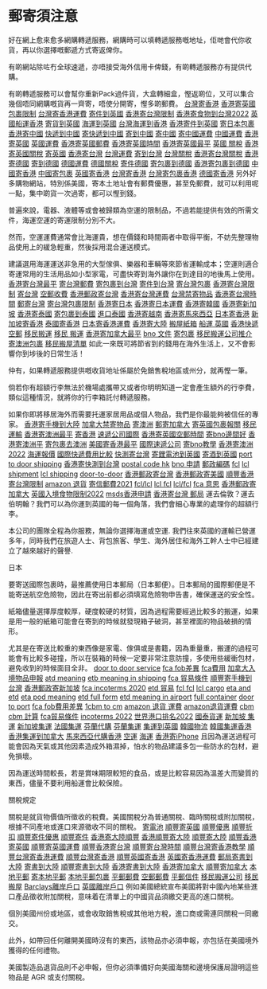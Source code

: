 # 郵寄須注意

好在網上愈來愈多網購轉遞服務，網購時可以填轉遞服務嘅地址，佢哋會代你收貨，再以你選擇嘅郵遞方式寄返俾你。

有啲網站除咗冇全球速遞，亦唔接受海外信用卡俾錢，有啲轉遞服務亦有提供代購。

有啲轉遞服務可以會幫你重新Pack過件貨，大盒轉細盒，慳返啲位，又可以集合幾個唔同網購嘅貨再一齊寄，唔使分開寄，慳多啲郵費。
<a href="https://www.freightamigo.com/zh-hant/%E5%AF%84%E5%BF%AB%E9%81%9E-%E5%AF%84%E5%8C%85%E8%A3%B9-%E5%8F%B0%E7%81%A3%E5%AF%84%E9%A6%99%E6%B8%AF/">台灣寄香港</a>
<a href="https://www.freightamigo.com/zh-hant/%E5%AF%84%E5%BF%AB%E9%81%9E-%E5%AF%84%E5%8C%85%E8%A3%B9-%E9%A6%99%E6%B8%AF%E5%AF%84%E8%8B%B1%E5%9C%8B/">香港寄英國包裹限制</a>
<a href="https://www.freightamigo.com/zh-hant/%E5%AF%84%E5%BF%AB%E9%81%9E-%E5%AF%84%E5%8C%85%E8%A3%B9-%E5%8F%B0%E7%81%A3%E5%AF%84%E9%A6%99%E6%B8%AF/">台灣寄香港運費</a>
<a href="https://www.freightamigo.com/zh-hant/%E5%AF%84%E5%BF%AB%E9%81%9E-%E5%AF%84%E5%8C%85%E8%A3%B9-%E9%A6%99%E6%B8%AF%E5%AF%84%E8%8B%B1%E5%9C%8B/">寄件到英國</a>
<a href="https://www.freightamigo.com/zh-hant/%e5%af%84%e5%bf%ab%e9%81%9e-%e5%af%84%e5%8c%85%e8%a3%b9-%e9%a6%99%e6%b8%af%e5%af%84%e5%8f%b0%e7%81%a3/">香港寄台灣限制</a>
<a href="https://www.freightamigo.com/zh-hant/%e5%af%84%e5%bf%ab%e9%81%9e-%e5%af%84%e5%8c%85%e8%a3%b9-%e9%a6%99%e6%b8%af%e5%af%84%e5%8f%b0%e7%81%a3/">香港寄食物到台灣2022</a>
<a href="https://www.freightamigo.com/zh-hant/%e8%8b%b1%e5%9c%8b%e5%af%84%e5%bf%ab%e9%81%9e-%e5%af%84%e5%8c%85%e8%a3%b9-%e8%8b%b1%e5%9c%8b%e5%af%84%e9%a6%99%e6%b8%af/">英國船運香港</a>
<a href="https://www.freightamigo.com/zh-hant/%E5%AF%84%E5%BF%AB%E9%81%9E-%E5%AF%84%E5%8C%85%E8%A3%B9-%E9%A6%99%E6%B8%AF%E5%AF%84%E8%8B%B1%E5%9C%8B/">寄貨到英國</a>
<a href="https://www.freightamigo.com/zh-hant/%E5%AF%84%E5%BF%AB%E9%81%9E-%E5%AF%84%E5%8C%85%E8%A3%B9-%E9%A6%99%E6%B8%AF%E5%AF%84%E8%8B%B1%E5%9C%8B/">海運到英國</a>
<a href="https://www.freightamigo.com/zh-hant/%E5%AF%84%E5%BF%AB%E9%81%9E-%E5%AF%84%E5%8C%85%E8%A3%B9-%E5%8F%B0%E7%81%A3%E5%AF%84%E9%A6%99%E6%B8%AF/">台灣海運到香港</a>
<a href="https://www.freightamigo.com/zh-hant/%E5%AF%84%E5%BF%AB%E9%81%9E-%E5%AF%84%E5%8C%85%E8%A3%B9-%E9%A6%99%E6%B8%AF%E5%AF%84%E8%8B%B1%E5%9C%8B/">香港寄件到英國</a>
<a href="https://www.freightamigo.com/zh-hant/%E5%AF%84%E5%BF%AB%E9%81%9E-%E5%AF%84%E5%8C%85%E8%A3%B9-%E9%A6%99%E6%B8%AF%E5%AF%84%E6%97%A5%E6%9C%AC/">寄日本包裹</a>
<a href="https://www.freightamigo.com/zh-hant/%e5%af%84%e5%bf%ab%e9%81%9e-%e5%af%84%e5%8c%85%e8%a3%b9-%e5%af%84%e6%96%87%e4%bb%b6-%e9%a6%99%e6%b8%af%e5%af%84%e4%b8%ad%e5%9c%8b/">香港寄中國</a>
<a href="https://www.freightamigo.com/zh-hant/%e5%af%84%e5%bf%ab%e9%81%9e-%e5%af%84%e5%8c%85%e8%a3%b9-%e5%af%84%e6%96%87%e4%bb%b6-%e9%a6%99%e6%b8%af%e5%af%84%e4%b8%ad%e5%9c%8b/">快遞到中國</a>
<a href="https://www.freightamigo.com/zh-hant/%e5%af%84%e5%bf%ab%e9%81%9e-%e5%af%84%e5%8c%85%e8%a3%b9-%e5%af%84%e6%96%87%e4%bb%b6-%e9%a6%99%e6%b8%af%e5%af%84%e4%b8%ad%e5%9c%8b/">寄快遞到中國</a>
<a href="https://www.freightamigo.com/zh-hant/%e5%af%84%e5%bf%ab%e9%81%9e-%e5%af%84%e5%8c%85%e8%a3%b9-%e5%af%84%e6%96%87%e4%bb%b6-%e9%a6%99%e6%b8%af%e5%af%84%e4%b8%ad%e5%9c%8b/">寄到中國</a>
<a href="https://www.freightamigo.com/zh-hant/%e5%af%84%e5%bf%ab%e9%81%9e-%e5%af%84%e5%8c%85%e8%a3%b9-%e5%af%84%e6%96%87%e4%bb%b6-%e9%a6%99%e6%b8%af%e5%af%84%e4%b8%ad%e5%9c%8b/">寄中國</a>
<a href="https://www.freightamigo.com/zh-hant/%e5%af%84%e5%bf%ab%e9%81%9e-%e5%af%84%e5%8c%85%e8%a3%b9-%e5%af%84%e6%96%87%e4%bb%b6-%e9%a6%99%e6%b8%af%e5%af%84%e4%b8%ad%e5%9c%8b/">寄中國運費</a>
<a href="https://www.freightamigo.com/zh-hant/%e5%af%84%e5%bf%ab%e9%81%9e-%e5%af%84%e5%8c%85%e8%a3%b9-%e5%af%84%e6%96%87%e4%bb%b6-%e9%a6%99%e6%b8%af%e5%af%84%e4%b8%ad%e5%9c%8b/">中國運費</a>
<a href="https://www.freightamigo.com/zh-hant/%E5%AF%84%E5%BF%AB%E9%81%9E-%E5%AF%84%E5%8C%85%E8%A3%B9-%E9%A6%99%E6%B8%AF%E5%AF%84%E8%8B%B1%E5%9C%8B/">香港寄英國</a>
<a href="https://www.freightamigo.com/zh-hant/%E5%AF%84%E5%BF%AB%E9%81%9E-%E5%AF%84%E5%8C%85%E8%A3%B9-%E9%A6%99%E6%B8%AF%E5%AF%84%E8%8B%B1%E5%9C%8B/">英國運費</a>
<a href="https://www.freightamigo.com/zh-hant/%E5%AF%84%E5%BF%AB%E9%81%9E-%E5%AF%84%E5%8C%85%E8%A3%B9-%E9%A6%99%E6%B8%AF%E5%AF%84%E8%8B%B1%E5%9C%8B/">香港寄英國郵費</a>
<a href="https://www.freightamigo.com/zh-hant/%E5%AF%84%E5%BF%AB%E9%81%9E-%E5%AF%84%E5%8C%85%E8%A3%B9-%E9%A6%99%E6%B8%AF%E5%AF%84%E8%8B%B1%E5%9C%8B/">香港寄英國時間</a>
<a href="https://www.freightamigo.com/zh-hant/%E5%AF%84%E5%BF%AB%E9%81%9E-%E5%AF%84%E5%8C%85%E8%A3%B9-%E9%A6%99%E6%B8%AF%E5%AF%84%E8%8B%B1%E5%9C%8B/">香港寄英國最平</a>
<a href="https://www.freightamigo.com/zh-hant/%E5%AF%84%E5%BF%AB%E9%81%9E-%E5%AF%84%E5%8C%85%E8%A3%B9-%E9%A6%99%E6%B8%AF%E5%AF%84%E8%8B%B1%E5%9C%8B/">英國 關稅</a>
<a href="https://www.freightamigo.com/zh-hant/%E5%AF%84%E5%BF%AB%E9%81%9E-%E5%AF%84%E5%8C%85%E8%A3%B9-%E9%A6%99%E6%B8%AF%E5%AF%84%E8%8B%B1%E5%9C%8B/">香港寄英國關稅</a>
<a href="https://www.freightamigo.com/zh-hant/%E5%AF%84%E5%BF%AB%E9%81%9E-%E5%AF%84%E5%8C%85%E8%A3%B9-%E9%A6%99%E6%B8%AF%E5%AF%84%E8%8B%B1%E5%9C%8B/">寄英國</a>
<a href="https://www.freightamigo.com/zh-hant/%e5%af%84%e5%bf%ab%e9%81%9e-%e5%af%84%e5%8c%85%e8%a3%b9-%e9%a6%99%e6%b8%af%e5%af%84%e5%8f%b0%e7%81%a3/">香港寄台灣</a>
<a href="https://www.freightamigo.com/zh-hant/%e5%af%84%e5%bf%ab%e9%81%9e-%e5%af%84%e5%8c%85%e8%a3%b9-%e9%a6%99%e6%b8%af%e5%af%84%e5%8f%b0%e7%81%a3/">台灣運費</a>
<a href="https://www.freightamigo.com/zh-hant/%e5%af%84%e5%bf%ab%e9%81%9e-%e5%af%84%e5%8c%85%e8%a3%b9-%e9%a6%99%e6%b8%af%e5%af%84%e5%8f%b0%e7%81%a3/">寄到台灣</a>
<a href="https://www.freightamigo.com/zh-hant/%e5%af%84%e5%bf%ab%e9%81%9e-%e5%af%84%e5%8c%85%e8%a3%b9-%e9%a6%99%e6%b8%af%e5%af%84%e5%8f%b0%e7%81%a3/">台灣關稅</a>
<a href="https://www.freightamigo.com/zh-hant/%e5%af%84%e5%bf%ab%e9%81%9e-%e5%af%84%e5%8c%85%e8%a3%b9-%e9%a6%99%e6%b8%af%e5%af%84%e5%8f%b0%e7%81%a3/">香港寄台灣關稅</a>
<a href="https://www.freightamigo.com/zh-hant/%e5%af%84%e5%bf%ab%e9%81%9e-%e5%af%84%e5%8c%85%e8%a3%b9-%e9%a6%99%e6%b8%af%e5%af%84%e5%be%b7%e5%9c%8b/">香港寄德國</a>
<a href="https://www.freightamigo.com/zh-hant/%e5%af%84%e5%bf%ab%e9%81%9e-%e5%af%84%e5%8c%85%e8%a3%b9-%e9%a6%99%e6%b8%af%e5%af%84%e5%be%b7%e5%9c%8b/">寄到德國</a>
<a href="https://www.freightamigo.com/zh-hant/%e5%af%84%e5%bf%ab%e9%81%9e-%e5%af%84%e5%8c%85%e8%a3%b9-%e9%a6%99%e6%b8%af%e5%af%84%e5%be%b7%e5%9c%8b/">德國運費</a>
<a href="https://www.freightamigo.com/zh-hant/%e5%af%84%e5%bf%ab%e9%81%9e-%e5%af%84%e5%8c%85%e8%a3%b9-%e9%a6%99%e6%b8%af%e5%af%84%e5%be%b7%e5%9c%8b/">德國關稅</a>
<a href="https://www.freightamigo.com/zh-hant/%e5%af%84%e5%bf%ab%e9%81%9e-%e5%af%84%e5%8c%85%e8%a3%b9-%e9%a6%99%e6%b8%af%e5%af%84%e5%be%b7%e5%9c%8b/">寄件德國</a>
<a href="https://www.freightamigo.com/zh-hant/%e5%af%84%e5%bf%ab%e9%81%9e-%e5%af%84%e5%8c%85%e8%a3%b9-%e9%a6%99%e6%b8%af%e5%af%84%e5%be%b7%e5%9c%8b/">寄包裹到德國</a>
<a href="https://www.freightamigo.com/zh-hant/%e5%af%84%e5%bf%ab%e9%81%9e-%e5%af%84%e5%8c%85%e8%a3%b9-%e9%a6%99%e6%b8%af%e5%af%84%e5%be%b7%e5%9c%8b/">香港寄包裹到德國</a>
<a href="https://www.freightamigo.com/zh-hant/%E5%AF%84%E5%BF%AB%E9%81%9E-%E5%AF%84%E5%8C%85%E8%A3%B9-%E5%AF%84%E6%96%87%E4%BB%B6-%E4%B8%AD%E5%9C%8B%E5%AF%84%E9%A6%99%E6%B8%AF/">中國寄香港</a>
<a href="https://www.freightamigo.com/zh-hant/%E5%AF%84%E5%BF%AB%E9%81%9E-%E5%AF%84%E5%8C%85%E8%A3%B9-%E5%AF%84%E6%96%87%E4%BB%B6-%E4%B8%AD%E5%9C%8B%E5%AF%84%E9%A6%99%E6%B8%AF/">中國寄包裹</a>
<a href="https://www.freightamigo.com/zh-hant/%e8%8b%b1%e5%9c%8b%e5%af%84%e5%bf%ab%e9%81%9e-%e5%af%84%e5%8c%85%e8%a3%b9-%e8%8b%b1%e5%9c%8b%e5%af%84%e9%a6%99%e6%b8%af/">英國寄香港</a>
<a href="https://www.freightamigo.com/zh-hant/%E5%AF%84%E5%BF%AB%E9%81%9E-%E5%AF%84%E5%8C%85%E8%A3%B9-%E5%8F%B0%E7%81%A3%E5%AF%84%E9%A6%99%E6%B8%AF/">台灣寄香港</a>
<a href="https://www.freightamigo.com/zh-hant/%E5%AF%84%E5%BF%AB%E9%81%9E-%E5%AF%84%E5%8C%85%E8%A3%B9-%E5%8F%B0%E7%81%A3%E5%AF%84%E9%A6%99%E6%B8%AF/">台灣寄包裹香港</a>
<a href="https://www.freightamigo.com/zh-hant/%e5%af%84%e5%bf%ab%e9%81%9e-%e5%af%84%e5%8c%85%e8%a3%b9-%e5%be%b7%e5%9c%8b%e5%af%84%e9%a6%99%e6%b8%af/">德國寄香港</a>
另外好多購物網站，特別係美國，寄本土地址會有郵費優惠，甚至免郵費，就可以利用呢一點，集中啲貨一次過寄，都可以慳到錢。

普遍來說，電器、液體等或會被歸類為空運的限制品，不過若能提供有效的所需文件，海運空運的寄運限制分別不大。

然而，空運運費通常會比海運貴，想在價錢和時間兩者中取得平衡，不妨先整理物品使用上的緩急輕重，然後採用混合運送模式。

建議選用海運運送非急用的大型傢俱、樂器和車輛等來節省運輸成本；空運則適合寄運常用的生活用品如小型家電，可盡快寄到海外讓你在到達目的地後馬上使用。
<a href="https://www.freightamigo.com/zh-hant/%e5%af%84%e5%bf%ab%e9%81%9e-%e5%af%84%e5%8c%85%e8%a3%b9-%e9%a6%99%e6%b8%af%e5%af%84%e5%8f%b0%e7%81%a3/">香港寄台灣最平</a>
<a href="https://www.freightamigo.com/zh-hant/%e5%af%84%e5%bf%ab%e9%81%9e-%e5%af%84%e5%8c%85%e8%a3%b9-%e9%a6%99%e6%b8%af%e5%af%84%e5%8f%b0%e7%81%a3/">寄台灣郵費</a>
<a href="https://www.freightamigo.com/zh-hant/%e5%af%84%e5%bf%ab%e9%81%9e-%e5%af%84%e5%8c%85%e8%a3%b9-%e9%a6%99%e6%b8%af%e5%af%84%e5%8f%b0%e7%81%a3/">寄包裹到台灣</a>
<a href="https://www.freightamigo.com/zh-hant/%e5%af%84%e5%bf%ab%e9%81%9e-%e5%af%84%e5%8c%85%e8%a3%b9-%e9%a6%99%e6%b8%af%e5%af%84%e5%8f%b0%e7%81%a3/">寄件到台灣</a>
<a href="https://www.freightamigo.com/zh-hant/%e5%af%84%e5%bf%ab%e9%81%9e-%e5%af%84%e5%8c%85%e8%a3%b9-%e9%a6%99%e6%b8%af%e5%af%84%e5%8f%b0%e7%81%a3/">寄台灣包裹</a>
<a href="https://www.freightamigo.com/zh-hant/%e5%af%84%e5%bf%ab%e9%81%9e-%e5%af%84%e5%8c%85%e8%a3%b9-%e9%a6%99%e6%b8%af%e5%af%84%e5%8f%b0%e7%81%a3/">香港寄台灣限制</a>
<a href="https://www.freightamigo.com/zh-hant/%e5%af%84%e5%bf%ab%e9%81%9e-%e5%af%84%e5%8c%85%e8%a3%b9-%e9%a6%99%e6%b8%af%e5%af%84%e5%8f%b0%e7%81%a3/">寄台灣</a>
<a href="https://www.freightamigo.com/zh-hant/%e5%af%84%e5%bf%ab%e9%81%9e-%e5%af%84%e5%8c%85%e8%a3%b9-%e9%a6%99%e6%b8%af%e5%af%84%e5%8f%b0%e7%81%a3/">空郵收費</a>
<a href="https://www.freightamigo.com/zh-hant/%e5%af%84%e5%bf%ab%e9%81%9e-%e5%af%84%e5%8c%85%e8%a3%b9-%e9%a6%99%e6%b8%af%e5%af%84%e5%8f%b0%e7%81%a3/">香港郵政寄台灣</a>
<a href="https://www.freightamigo.com/zh-hant/%e5%af%84%e5%bf%ab%e9%81%9e-%e5%af%84%e5%8c%85%e8%a3%b9-%e9%a6%99%e6%b8%af%e5%af%84%e5%8f%b0%e7%81%a3/">香港寄台灣運費</a>
<a href="https://www.freightamigo.com/zh-hant/%e5%af%84%e5%bf%ab%e9%81%9e-%e5%af%84%e5%8c%85%e8%a3%b9-%e9%a6%99%e6%b8%af%e5%af%84%e5%8f%b0%e7%81%a3/">台灣禁寄物品</a>
<a href="https://www.freightamigo.com/zh-hant/%e5%af%84%e5%bf%ab%e9%81%9e-%e5%af%84%e5%8c%85%e8%a3%b9-%e9%a6%99%e6%b8%af%e5%af%84%e5%8f%b0%e7%81%a3/">香港寄台灣時間</a>
<a href="https://www.freightamigo.com/zh-hant/%e5%af%84%e5%bf%ab%e9%81%9e-%e5%af%84%e5%8c%85%e8%a3%b9-%e9%a6%99%e6%b8%af%e5%af%84%e5%8f%b0%e7%81%a3/">郵寄台灣</a>
<a href="https://www.freightamigo.com/zh-hant/%e5%af%84%e5%bf%ab%e9%81%9e-%e5%af%84%e5%8c%85%e8%a3%b9-%e9%a6%99%e6%b8%af%e5%af%84%e5%8f%b0%e7%81%a3/">寄台灣包裹限制</a>
<a href="https://www.freightamigo.com/zh-hant/%E5%AF%84%E5%BF%AB%E9%81%9E-%E5%AF%84%E5%8C%85%E8%A3%B9-%E9%A6%99%E6%B8%AF%E5%AF%84%E6%97%A5%E6%9C%AC/">香港寄日本</a>
<a href="https://www.freightamigo.com/zh-hant/%E5%AF%84%E5%BF%AB%E9%81%9E-%E5%AF%84%E5%8C%85%E8%A3%B9-%E9%A6%99%E6%B8%AF%E5%AF%84%E6%97%A5%E6%9C%AC/">香港寄日本運費</a>
<a href="https://www.freightamigo.com/zh-hant/%e5%af%84%e5%bf%ab%e9%81%9e-%e5%af%84%e5%8c%85%e8%a3%b9-%e9%a6%99%e6%b8%af%e5%af%84%e9%9f%93%e5%9c%8b/">香港寄韓國</a>
<a href="https://www.freightamigo.com/zh-hant/%e5%af%84%e5%bf%ab%e9%81%9e-%e5%af%84%e5%8c%85%e8%a3%b9-%e9%a6%99%e6%b8%af%e5%af%84%e6%96%b0%e5%8a%a0%e5%9d%a1/">香港寄新加坡</a>
<a href="https://www.freightamigo.com/zh-hant/%e5%af%84%e5%bf%ab%e9%81%9e-%e5%af%84%e5%8c%85%e8%a3%b9-%e9%a6%99%e6%b8%af%e5%af%84%e6%b3%b0%e5%9c%8b/">香港寄泰國</a>
<a href="https://www.freightamigo.com/zh-hant/%e5%af%84%e5%bf%ab%e9%81%9e-%e5%af%84%e5%8c%85%e8%a3%b9-%e9%a6%99%e6%b8%af%e5%af%84%e6%b3%b0%e5%9c%8b/">寄包裹到泰國</a>
<a href="https://www.freightamigo.com/zh-hant/%e5%af%84%e5%bf%ab%e9%81%9e-%e5%af%84%e5%8c%85%e8%a3%b9-%e9%a6%99%e6%b8%af%e5%af%84%e6%b3%b0%e5%9c%8b/">進口泰國</a>
<a href="https://www.freightamigo.com/zh-hant/%e5%af%84%e5%bf%ab%e9%81%9e-%e5%af%84%e5%8c%85%e8%a3%b9-%e9%a6%99%e6%b8%af%e5%af%84%e8%b6%8a%e5%8d%97/">香港寄越南</a>
<a href="https://www.freightamigo.com/zh-hant/%e5%af%84%e5%bf%ab%e9%81%9e-%e5%af%84%e5%8c%85%e8%a3%b9-%e9%a6%99%e6%b8%af%e5%af%84%e9%a6%ac%e4%be%86%e8%a5%bf%e4%ba%9e/">香港寄馬來西亞</a>
<a href="https://www.freightamigo.com/zh-hant/%e5%af%84%e5%bf%ab%e9%81%9e-%e5%af%84%e5%8c%85%e8%a3%b9-%e6%97%a5%e6%9c%ac%e5%af%84%e9%a6%99%e6%b8%af/">日本寄香港</a>
<a href="https://www.freightamigo.com/zh-hant/%e5%af%84%e5%bf%ab%e9%81%9e-%e5%af%84%e5%8c%85%e8%a3%b9-%e6%96%b0%e5%8a%a0%e5%9d%a1%e5%af%84%e9%a6%99%e6%b8%af/">新加坡寄香港</a>
<a href="https://www.freightamigo.com/zh-hant/%e5%af%84%e5%bf%ab%e9%81%9e-%e5%af%84%e5%8c%85%e8%a3%b9-%e6%b3%b0%e5%9c%8b%e5%af%84%e9%a6%99%e6%b8%af/">泰國寄香港</a>
<a href="https://www.freightamigo.com/zh-hant/%e5%af%84%e5%bf%ab%e9%81%9e-%e5%af%84%e5%8c%85%e8%a3%b9-%e6%97%a5%e6%9c%ac%e5%af%84%e9%a6%99%e6%b8%af/">日本寄香港運費</a>
<a href="https://www.freightamigo.com/zh-hant/shipping-tips-zh-hant/%e9%a6%99%e6%b8%af%e9%83%b5%e8%b2%bb2023-%e9%a6%99%e6%b8%af%e9%83%b5%e6%94%bf%e9%83%b5%e8%b2%bb%e6%87%b6%e4%ba%ba%e5%8c%85/">香港寄大陸</a>
<a href="https://www.freightamigo.com/zh-hant/helpie_faq/freightamigo-%E5%85%8D%E8%B2%BB%E6%8F%90%E4%BE%9B%E7%9A%84%E7%B4%99%E7%AE%B1%E5%B0%BA%E5%AF%B8%E6%98%AF%E5%A4%9A%E5%B0%91/">搬屋紙箱</a>
<a href="https://www.freightamigo.com/zh-hant/overseas-relocation-zh-hant/%E6%B5%B7%E5%A4%96%E6%90%AC%E5%B1%8B%E5%88%B0%E8%8B%B1%E5%9C%8B-%E4%B8%80%E8%A6%BD%E5%A0%B1%E9%97%9C%E5%8F%8A%E9%99%90%E5%88%B6%E7%89%A9%E5%93%81%E6%B8%85%E5%96%AE/">船運 英國</a>
<a href="https://www.freightamigo.com/zh-hant/%e5%af%84%e5%bf%ab%e9%81%9e-%e5%af%84%e5%8c%85%e8%a3%b9-%e9%a6%ac%e4%be%86%e8%a5%bf%e4%ba%9e%e5%af%84%e9%a6%99%e6%b8%af/">香港快遞</a>
<a href="https://www.freightamigo.com/zh-hant/media-zh-hant/%E5%AF%84%E6%80%A5%E4%BB%B6_%E9%A6%99%E6%B8%AF%E9%83%B5%E6%94%BF%E6%9A%AB%E5%81%9C%E7%BE%8E%E5%9C%8B%E5%8A%A0%E6%8B%BF%E5%A4%A7%E7%AD%89%E5%9C%B0%E7%9A%84%E7%A9%BA%E9%83%B5%E6%9C%8D%E5%8B%99/">空郵</a>
<a href="https://www.freightamigo.com/zh-hant/overseas-relocation-zh-hant/relocation/">移民搬運</a>
<a href="https://www.freightamigo.com/zh-hant/overseas-relocation-zh-hant/relocation/">移民 搬運</a>
<a href="https://www.freightamigo.com/zh-hant/%E5%AF%84%E5%BF%AB%E9%81%9E-%E5%AF%84%E5%8C%85%E8%A3%B9-%E9%A6%99%E6%B8%AF%E5%AF%84%E5%8A%A0%E6%8B%BF%E5%A4%A7/">香港寄加拿大最平</a>
<a href="https://www.freightamigo.com/zh-hant/blog-zh-hant/tutorial-for-amigo-sending-bno-application-documents-to-the-united-kingdom-tc/">bno 文件</a>
<a href="https://www.freightamigo.com/zh-hant/blog-zh-hant/tutorial-for-amigo-how-to-send-parcel-to-your-family-tc/">寄包裹</a>
<a href="https://www.freightamigo.com/zh-hant/overseas-relocation-zh-hant/%E7%A7%BB%E5%AE%A4%E7%A7%BB%E5%B1%85-%E6%B5%B7%E5%A4%96%E6%90%AC%E5%B1%8B%E4%BA%94%E5%A4%A7%E6%AD%A5%E9%A9%9F/">移民搬運公司推介</a>
<a href="https://www.freightamigo.com/zh-hant/popular-route-zh-hant/ship-from-hong-kong-to-australia/">寄澳洲包裹</a>
<a href="https://www.freightamigo.com/zh-hant/overseas-relocation-zh-hant/%E6%B5%B7%E5%A4%96%E6%90%AC%E5%B1%8B-%E8%B6%85%E5%AF%A6%E7%94%A8%E5%9F%B7%E7%AE%B1%E6%8A%80%E5%B7%A7/">移民搬屋清單</a>
如此一來既可將節省到的錢用在海外生活上，又不會影響你到埗後的日常生活！

仲有，如果轉遞服務提供嘅收貨地址係屬於免銷售稅地區或州分，就再慳一筆。

倘若你有超額行李無法於機場處攜帶又或者你明明知道一定會產生額外的行李費，類似這種情況，就將你的行李箱託付轉遞服務。

如果你即將移居海外而需要托運家居用品或個人物品，我們是你最能夠被信任的專家。
<a href="https://www.freightamigo.com/zh-hant/shipping-tips-zh-hant/%e9%a6%99%e6%b8%af%e5%af%84%e6%89%8b%e6%a9%9f-%e5%af%84%e9%9b%bb%e5%ad%90%e7%94%a2%e5%93%81%e5%88%b0%e5%a4%a7%e9%99%b8%e5%8f%8a%e6%b5%b7%e5%a4%96%e6%94%bb%e7%95%a5-%e9%99%90%e5%88%b6%e5%8f%8a%e6%b3%a8/">香港寄手機到大陸</a>
<a href="https://www.freightamigo.com/zh-hant/overseas-relocation-zh-hant/%E6%B5%B7%E5%A4%96%E6%90%AC%E5%B1%8B%E5%88%B0%E5%8A%A0%E6%8B%BF%E5%A4%A7-%E8%A9%B3%E7%B4%B0%E6%8B%86%E8%A7%A3%E7%94%B3%E8%AB%8B%E5%85%8D%E7%A8%85%E6%96%87%E4%BB%B6%E6%B8%85%E5%96%AE/">加拿大禁寄物品</a>
<a href="https://www.freightamigo.com/zh-hant/popular-route-zh-hant/ship-from-hong-kong-to-australia/">寄澳洲</a>
<a href="https://www.freightamigo.com/zh-hant/%E5%AF%84%E5%BF%AB%E9%81%9E-%E5%AF%84%E5%8C%85%E8%A3%B9-%E9%A6%99%E6%B8%AF%E5%AF%84%E5%8A%A0%E6%8B%BF%E5%A4%A7/">郵寄加拿大</a>
<a href="https://www.freightamigo.com/zh-hant/blog-zh-hant/tutorial-for-amigo-how-to-send-parcel-to-your-family-tc/">寄英國包裹報關</a>
<a href="https://www.freightamigo.com/zh-hant/overseas-relocation-zh-hant/relocation/">移民運輸</a>
<a href="https://www.freightamigo.com/zh-hant/popular-route-zh-hant/ship-from-hong-kong-to-australia/">香港寄澳洲最平</a>
<a href="https://www.freightamigo.com/zh-hant/%E5%AF%84%E5%BF%AB%E9%81%9E-%E5%AF%84%E5%8C%85%E8%A3%B9-%E8%B6%8A%E5%8D%97%E5%AF%84%E9%A6%99%E6%B8%AF/">寄香港</a>
<a href="https://www.freightamigo.com/zh-hant/blog-zh-hant/hongkong-post-international-courier-comparison-shipping-101/">速遞公司國際</a>
<a href="https://www.freightamigo.com/zh-hant/media-zh-hant/%E5%AF%84%E6%80%A5%E4%BB%B6_%E9%A6%99%E6%B8%AF%E9%83%B5%E6%94%BF%E6%9A%AB%E5%81%9C%E7%BE%8E%E5%9C%8B%E5%8A%A0%E6%8B%BF%E5%A4%A7%E7%AD%89%E5%9C%B0%E7%9A%84%E7%A9%BA%E9%83%B5%E6%9C%8D%E5%8B%99/">香港寄英國空郵時間</a>
<a href="https://www.freightamigo.com/zh-hant/media-zh-hant/bno-comparison/">寄bno邊間好</a>
<a href="https://www.freightamigo.com/zh-hant/popular-route-zh-hant/ship-from-hong-kong-to-australia/">香港寄澳洲平</a>
<a href="https://www.freightamigo.com/zh-hant/popular-route-zh-hant/ship-from-hong-kong-to-australia/">寄包裹去澳洲</a>
<a href="https://www.freightamigo.com/zh-hant/%e5%af%84%e5%bf%ab%e9%81%9e-%e5%af%84%e5%8c%85%e8%a3%b9-%e7%be%8e%e5%9c%8b%e5%af%84%e9%a6%99%e6%b8%af/">美國寄香港最平</a>
<a href="https://www.freightamigo.com/zh-hant/blog-zh-hant/hongkong-post-international-courier-comparison-shipping-101/">國際速遞公司</a>
<a href="https://www.freightamigo.com/zh-hant/blog-zh-hant/tutorial-for-amigo-sending-bno-application-documents-to-the-united-kingdom-tc/">寄bno教學</a>
<a href="https://www.freightamigo.com/zh-hant/popular-route-zh-hant/ship-from-hong-kong-to-australia/">香港寄澳洲2022</a>
<a href="https://www.freightamigo.com/zh-hant/">海運報價</a>
<a href="https://www.freightamigo.com/zh-hant/blog-zh-hant/hongkong-post-international-courier-comparison-shipping-101/">國際快遞費用比較</a>
<a href="https://www.freightamigo.com/zh-hant/shipping-tips-zh-hant/%E5%8F%B0%E7%81%A3%E5%BF%AB%E9%80%9F%E6%B8%AC%E8%A9%A6%E4%BE%9B%E4%B8%8D%E6%87%89%E6%B1%82-%E9%A6%99%E6%B8%AF%E5%AF%84%E5%BF%AB%E6%B8%AC%E5%8C%85%E5%8E%BB%E5%8F%B0%E7%81%A3/">快測寄台灣</a>
<a href="https://www.freightamigo.com/zh-hant/media-zh-hant/%E6%83%B3%E5%AF%84%E9%9B%BB%E5%99%A8%E5%88%B0%E6%B5%B7%E5%A4%96_%E4%B8%80%E6%96%87%E7%9C%8B%E6%B8%85%E5%AF%84%E9%9B%BB%E5%99%A8%E6%94%BB%E7%95%A5_%E5%85%A7%E9%99%84%E5%B0%8F%E7%B1%B3%E5%AE%B6%E9%9B%BB/">寄鋰電池到英國</a>
<a href="https://www.freightamigo.com/zh-hant/overseas-relocation-zh-hant/%E6%B5%B7%E5%A4%96%E6%90%AC%E5%B1%8B%E5%88%B0%E8%8B%B1%E5%9C%8B-%E4%B8%80%E8%A6%BD%E5%A0%B1%E9%97%9C%E5%8F%8A%E9%99%90%E5%88%B6%E7%89%A9%E5%93%81%E6%B8%85%E5%96%AE/">寄酒到英國</a>
<a href="https://www.freightamigo.com/shipping-tips/port-to-port-door-to-door-last-mile-delivery/">port to door shipping</a>
<a href="https://www.freightamigo.com/zh-hant/shipping-tips-zh-hant/%E5%8F%B0%E7%81%A3%E5%BF%AB%E9%80%9F%E6%B8%AC%E8%A9%A6%E4%BE%9B%E4%B8%8D%E6%87%89%E6%B1%82-%E9%A6%99%E6%B8%AF%E5%AF%84%E5%BF%AB%E6%B8%AC%E5%8C%85%E5%8E%BB%E5%8F%B0%E7%81%A3/">香港寄快測到台灣</a>
<a href="https://www.freightamigo.com/zh-hant/shipping-tips-zh-hant/%E9%A6%99%E6%B8%AF%E9%83%B5%E6%94%BF%E7%B7%A8%E7%A2%BC_%E5%AF%84%E5%9C%8B%E9%9A%9B%E5%BF%AB%E9%81%9E_amazon_%E6%B7%98%E5%AF%B6_%E7%B6%B2%E8%B3%BC%E5%BF%85%E8%AE%80/">postal code hk</a>
<a href="https://www.freightamigo.com/zh-hant/blog-zh-hant/tutorial-for-amigo-sending-bno-application-documents-to-the-united-kingdom-tc/">bno 申請</a>
<a href="https://www.freightamigo.com/zh-hant/shipping-tips-zh-hant/%E9%A6%99%E6%B8%AF%E9%83%B5%E6%94%BF%E7%B7%A8%E7%A2%BC_%E5%AF%84%E5%9C%8B%E9%9A%9B%E5%BF%AB%E9%81%9E_amazon_%E6%B7%98%E5%AF%B6_%E7%B6%B2%E8%B3%BC%E5%BF%85%E8%AE%80/">郵政編碼</a>
<a href="https://www.freightamigo.com/shipping-tips/fcl-lcl/">fcl</a>
<a href="https://www.freightamigo.com/zh-hant/shipping-tips-zh-hant/fcl-lcl/">lcl shipment</a>
<a href="https://www.freightamigo.com/zh-hant/shipping-tips-zh-hant/fcl-lcl/">lcl shipping</a>
<a href="https://www.freightamigo.com/shipping-tips/port-to-port-door-to-door-last-mile-delivery/">door-to-door</a>
<a href="https://www.freightamigo.com/zh-hant/shipping-tips-zh-hant/%e9%a6%99%e6%b8%af%e9%83%b5%e8%b2%bb2023-%e9%a6%99%e6%b8%af%e9%83%b5%e6%94%bf%e9%83%b5%e8%b2%bb%e6%87%b6%e4%ba%ba%e5%8c%85/">香港郵政寄台灣</a>
<a href="https://www.freightamigo.com/zh-hant/media-zh-hant/%E5%AF%84%E6%80%A5%E4%BB%B6_%E9%A6%99%E6%B8%AF%E9%83%B5%E6%94%BF%E6%9A%AB%E5%81%9C%E7%BE%8E%E5%9C%8B%E5%8A%A0%E6%8B%BF%E5%A4%A7%E7%AD%89%E5%9C%B0%E7%9A%84%E7%A9%BA%E9%83%B5%E6%9C%8D%E5%8B%99/">香港郵政寄美國</a>
<a href="https://www.freightamigo.com/zh-hant/shipping-tips-zh-hant/%E5%9C%8B%E9%9A%9B%E5%BF%AB%E9%81%9E%E5%A4%A7%E6%AF%94%E6%8B%BC_%E9%A6%99%E6%B8%AF%E9%83%B5%E6%94%BF%E6%9C%8D%E5%8B%99/">順豐香港寄台灣限制</a>
<a href="https://www.freightamigo.com/zh-hant/blog-zh-hant/goods-return-amazon-tutorial-international-courier/">amazon 退貨</a>
<a href="https://www.freightamigo.com/zh-hant/shipping-tips-zh-hant/%e9%a6%99%e6%b8%af%e9%83%b5%e8%b2%bb2023-%e9%a6%99%e6%b8%af%e9%83%b5%e6%94%bf%e9%83%b5%e8%b2%bb%e6%87%b6%e4%ba%ba%e5%8c%85/">寄信郵費2021</a>
<a href="https://www.freightamigo.com/zh-hant/shipping-tips-zh-hant/fcl-lcl/">fcl/lcl</a>
<a href="https://www.freightamigo.com/zh-hant/shipping-tips-zh-hant/fcl-lcl/">lcl fcl</a>
<a href="https://www.freightamigo.com/zh-hant/shipping-tips-zh-hant/fcl-lcl/">lcl/fcl</a>
<a href="https://www.freightamigo.com/zh-hant/shipping-tips-zh-hant/incoterms2020-%E5%9C%8B%E9%9A%9B%E8%B2%BF%E6%98%93%E8%A1%93%E8%AA%9E-%E8%B2%BF%E6%98%93%E8%9E%8D%E8%B3%87/">fca 意思</a>
<a href="https://www.freightamigo.com/zh-hant/media-zh-hant/%E5%AF%84%E6%80%A5%E4%BB%B6_%E9%A6%99%E6%B8%AF%E9%83%B5%E6%94%BF%E6%9A%AB%E5%81%9C%E7%BE%8E%E5%9C%8B%E5%8A%A0%E6%8B%BF%E5%A4%A7%E7%AD%89%E5%9C%B0%E7%9A%84%E7%A9%BA%E9%83%B5%E6%9C%8D%E5%8B%99/">香港郵政寄加拿大</a>
<a href="https://www.freightamigo.com/zh-hant/overseas-relocation-zh-hant/%E6%B5%B7%E5%A4%96%E6%90%AC%E5%B1%8B%E5%88%B0%E8%8B%B1%E5%9C%8B-%E4%B8%80%E8%A6%BD%E5%A0%B1%E9%97%9C%E5%8F%8A%E9%99%90%E5%88%B6%E7%89%A9%E5%93%81%E6%B8%85%E5%96%AE/">英國入境食物限制2022</a>
<a href="https://www.freightamigo.com/zh-hant/shipping-tips-zh-hant/shipping-tips-dangerous-goods-shipping-tips-1-tc/">msds香港申請</a>
<a href="https://www.freightamigo.com/zh-hant/shipping-tips-zh-hant/%e9%a6%99%e6%b8%af%e9%83%b5%e8%b2%bb2023-%e9%a6%99%e6%b8%af%e9%83%b5%e6%94%bf%e9%83%b5%e8%b2%bb%e6%87%b6%e4%ba%ba%e5%8c%85/">香港寄台灣 郵局</a>
運去倫敦？運去伯明翰？我們可以為你運到英國的每一個角落，我們會細心專業的處理你的超額行李。

本公司的團隊全程為你服務，無論你選擇海運或空運. 我們往來英國的運輸已營運多年，同時我們在旅遊人士、背包旅客、學生、海外居住和海外工幹人士中已經建立了越來越好的聲譽. 

日本

要寄送國際包裹時，最推薦使用日本郵局（日本郵便）。日本郵局的國際郵便是不能寄送航空危險物，因此在寄出前都必須填寫危險物申告書，確保運送的安全性。

紙箱儘量選擇厚度較厚，硬度較硬的材質，因為過程需要經過比較多的搬運，如果是用一般的紙箱可能會在寄到的時候就發現箱子破洞，甚至裡面的物品破損的情形。

尤其是在寄送比較重的東西像是家電、傢俱或是書籍，因為重量重，搬運的過程可能會有比較多碰撞，所以在裝箱的時候一定要非常注意防撞，多使用些緩衝包材，避免收到的時候面目全非。
<a href="https://www.freightamigo.com/shipping-tips/port-to-port-door-to-door-last-mile-delivery/">door to door service</a>
<a href="https://www.freightamigo.com/zh-hant/shipping-tips-zh-hant/incoterms2020-%E5%9C%8B%E9%9A%9B%E8%B2%BF%E6%98%93%E8%A1%93%E8%AA%9E-%E8%B2%BF%E6%98%93%E8%9E%8D%E8%B3%87/">fca fob差異</a>
<a href="https://www.freightamigo.com/zh-hant/shipping-tips-zh-hant/incoterms2020-%E5%9C%8B%E9%9A%9B%E8%B2%BF%E6%98%93%E8%A1%93%E8%AA%9E-%E8%B2%BF%E6%98%93%E8%9E%8D%E8%B3%87/">fca費用</a>
<a href="https://www.freightamigo.com/zh-hant/overseas-relocation-zh-hant/%E6%B5%B7%E5%A4%96%E6%90%AC%E5%B1%8B%E5%88%B0%E5%8A%A0%E6%8B%BF%E5%A4%A7-%E8%A9%B3%E7%B4%B0%E6%8B%86%E8%A7%A3%E7%94%B3%E8%AB%8B%E5%85%8D%E7%A8%85%E6%96%87%E4%BB%B6%E6%B8%85%E5%96%AE/">加拿大入境物品申報</a>
<a href="https://www.freightamigo.com/shipping-tips/etd-eta-atd-ata/">atd meaning</a>
<a href="https://www.freightamigo.com/shipping-tips/etd-eta-atd-ata/">etb meaning in shipping</a>
<a href="https://www.freightamigo.com/zh-hant/shipping-tips-zh-hant/incoterms2020-%E5%9C%8B%E9%9A%9B%E8%B2%BF%E6%98%93%E8%A1%93%E8%AA%9E-%E8%B2%BF%E6%98%93%E8%9E%8D%E8%B3%87/">fca 貿易條件</a>
<a href="https://www.freightamigo.com/zh-hant/shipping-tips-zh-hant/%e9%a6%99%e6%b8%af%e5%af%84%e6%89%8b%e6%a9%9f-%e5%af%84%e9%9b%bb%e5%ad%90%e7%94%a2%e5%93%81%e5%88%b0%e5%a4%a7%e9%99%b8%e5%8f%8a%e6%b5%b7%e5%a4%96%e6%94%bb%e7%95%a5-%e9%99%90%e5%88%b6%e5%8f%8a%e6%b3%a8/">順豐寄手機到台灣</a>
<a href="https://www.freightamigo.com/zh-hant/shipping-tips-zh-hant/%e9%a6%99%e6%b8%af%e9%83%b5%e8%b2%bb2023-%e9%a6%99%e6%b8%af%e9%83%b5%e6%94%bf%e9%83%b5%e8%b2%bb%e6%87%b6%e4%ba%ba%e5%8c%85/">香港郵政寄新加坡</a>
<a href="https://www.freightamigo.com/zh-hant/shipping-tips-zh-hant/incoterms2020-%E5%9C%8B%E9%9A%9B%E8%B2%BF%E6%98%93%E8%A1%93%E8%AA%9E-%E8%B2%BF%E6%98%93%E8%9E%8D%E8%B3%87/">fca incoterms 2020</a>
<a href="https://www.freightamigo.com/zh-hant/shipping-tips-zh-hant/%E5%9C%8B%E9%9A%9B%E8%B2%A8%E9%81%8B%E4%B8%AD%E7%9A%84etd-eta-atd-ata%E6%98%AF%E4%BB%80%E9%BA%BC/">etd 貿易</a>
<a href="https://www.freightamigo.com/zh-hant/shipping-tips-zh-hant/fcl-lcl/">fcl fcl</a>
<a href="https://www.freightamigo.com/zh-hant/shipping-tips-zh-hant/fcl-lcl/">lcl cargo</a>
<a href="https://www.freightamigo.com/shipping-tips/etd-eta-atd-ata/">eta and etd</a>
<a href="https://www.freightamigo.com/shipping-tips/etd-eta-atd-ata/">eta pod meaning</a>
<a href="https://www.freightamigo.com/shipping-tips/etd-eta-atd-ata/">etd full form</a>
<a href="https://www.freightamigo.com/shipping-tips/etd-eta-atd-ata/">etd meaning in airport</a>
<a href="https://www.freightamigo.com/shipping-tips/fcl-lcl/">full container</a>
<a href="https://www.freightamigo.com/shipping-tips/port-to-port-door-to-door-last-mile-delivery/">door to port</a>
<a href="https://www.freightamigo.com/zh-hant/shipping-tips-zh-hant/incoterms2020-%E5%9C%8B%E9%9A%9B%E8%B2%BF%E6%98%93%E8%A1%93%E8%AA%9E-%E8%B2%BF%E6%98%93%E8%9E%8D%E8%B3%87/">fca fob費用差異</a>
<a href="https://www.freightamigo.com/zh-hant/shipping-tips-zh-hant/what-is-a-cbm/">1cbm to cm</a>
<a href="https://www.freightamigo.com/zh-hant/blog-zh-hant/goods-return-amazon-tutorial-international-courier/">amazon 退貨 運費</a>
<a href="https://www.freightamigo.com/zh-hant/blog-zh-hant/goods-return-amazon-tutorial-international-courier/">amazon退貨運費</a>
<a href="https://www.freightamigo.com/zh-hant/shipping-tips-zh-hant/what-is-a-cbm/">cbm</a>
<a href="https://www.freightamigo.com/zh-hant/shipping-tips-zh-hant/what-is-a-cbm/">cbm 計算</a>
<a href="https://www.freightamigo.com/shipping-tips/incoterms2020-international-trade-trade-finance/">fca貿易條件</a>
<a href="https://www.freightamigo.com/shipping-tips/incoterms2020-international-trade-trade-finance/">incoterms 2022</a>
<a href="https://www.freightamigo.com/zh-hans/logistics-news-zh-hans/%e7%89%a9%e6%b5%81%e6%96%b0%e9%97%bb-%e5%85%a8%e7%90%83%e7%99%be%e5%a4%a7%e9%9b%86%e8%a3%85%e7%ae%b1%e6%b8%af%e5%8f%a3%e6%8e%92%e5%90%8d%e5%87%ba%e7%82%89-%e4%b8%8a%e6%b5%b7%e8%9d%89%e8%81%94%e7%ac%ac/">世界港口排名2022</a>
<a href="https://www.freightamigo.com/zh-hant/partnership/%E5%9C%8B%E6%B3%B0%E8%B2%A8%E9%81%8B-cathay-pacific-cargo/">國泰貨運</a>
<a href="https://www.freightamigo.com/zh-hant/popular-route-zh-hant/send-from-singapore-to-hong-kong-international-freight-comparison/">新加坡 集運</a>
<a href="https://www.freightamigo.com/zh-hant/popular-route-zh-hant/send-from-singapore-to-hong-kong-international-freight-comparison/">新加坡集運</a>
<a href="https://www.freightamigo.com/zh-hant/%e5%af%84%e5%bf%ab%e9%81%9e-%e5%af%84%e5%8c%85%e8%a3%b9-%e6%b3%95%e5%9c%8b%e5%af%84%e9%a6%99%e6%b8%af/">法國集運</a>
<a href="https://www.freightamigo.com/blog/online-shopping-and-purchasing/">芬蘭代購</a>
<a href="https://www.freightamigo.com/blog/online-shopping-and-purchasing/">芬蘭集運</a>
<a href="https://www.freightamigo.com/zh-hant/blog-zh-hant/tutorial-for-amigo-how-to-send-parcel-to-your-family-tc/">集運到英國</a>
<a href="https://www.freightamigo.com/popular-route-zh-hant/ship-from-korea-to-hong-kong-book-courier-service-in-1-min/?lang=zh-hant">韓國物流</a>
<a href="https://www.freightamigo.com/zh-hant/popular-route-zh-hant/ship-from-korea-to-hong-kong-book-courier-service-in-1-min/">韓國集運香港</a>
<a href="https://www.freightamigo.com/zh-hant/blog-zh-hant/tutorial-for-amigo-how-to-send-parcel-to-your-family-tc/">香港集運到加拿大</a>
<a href="https://www.freightamigo.com/blog/online-shopping-and-purchasing/">馬來西亞代購香港</a>
<a href="https://www.freightamigo.com/zh-hant/">空運</a>
<a href="https://www.freightamigo.com/zh-hant/">海運</a>
<a href="https://www.freightamigo.com/zh-hant/shipping-tips-zh-hant/%e9%a6%99%e6%b8%af%e5%af%84%e6%89%8b%e6%a9%9f-%e5%af%84%e9%9b%bb%e5%ad%90%e7%94%a2%e5%93%81%e5%88%b0%e5%a4%a7%e9%99%b8%e5%8f%8a%e6%b5%b7%e5%a4%96%e6%94%bb%e7%95%a5-%e9%99%90%e5%88%b6%e5%8f%8a%e6%b3%a8/">香港寄iPhone</a>
且因為運送過程可能會因為天氣或其他因素造成外箱濕掉，怕水的物品建議多包一些防水的包材，避免損壞。

因為運送時間較長，若是賞味期限較短的食品，或是比較容易因為溫差大而變質的東西，儘量不要利用船運會比較保險。

關稅規定

關稅是就貨物價值所徵收的稅費。美國關稅分為普通關稅、臨時關稅或附加關稅，根據不同產地或進口來源徵收不同的關稅。
<a href="https://www.freightamigo.com/zh-hant/shipping-tips-zh-hant/%e9%a6%99%e6%b8%af%e5%af%84%e6%89%8b%e6%a9%9f-%e5%af%84%e9%9b%bb%e5%ad%90%e7%94%a2%e5%93%81%e5%88%b0%e5%a4%a7%e9%99%b8%e5%8f%8a%e6%b5%b7%e5%a4%96%e6%94%bb%e7%95%a5-%e9%99%90%e5%88%b6%e5%8f%8a%e6%b3%a8/">寄電池</a>
<a href="https://www.freightamigo.com/zh-hant/%E5%AF%84%E5%BF%AB%E9%81%9E-%E5%AF%84%E5%8C%85%E8%A3%B9-%E9%A6%99%E6%B8%AF%E5%AF%84%E8%8B%B1%E5%9C%8B/">順豐寄英國</a>
<a href="https://www.freightamigo.com/zh-hant/promotion-zh-hant/freightamigo-sf-express-%e4%bd%8e%e8%87%b3hk13-kg-%e5%8a%a0%e9%80%81%e5%85%b1hk15%e6%8a%98%e6%89%a3%e7%a2%bc/">順豐優惠</a>
<a href="https://www.freightamigo.com/zh-hant/promotion-zh-hant/freightamigo-sf-express-%e4%bd%8e%e8%87%b3hk13-kg-%e5%8a%a0%e9%80%81%e5%85%b1hk15%e6%8a%98%e6%89%a3%e7%a2%bc/">順豐折扣</a>
<a href="https://www.freightamigo.com/zh-hant/promotion-zh-hant/freightamigo-sf-express-%e4%bd%8e%e8%87%b3hk13-kg-%e5%8a%a0%e9%80%81%e5%85%b1hk15%e6%8a%98%e6%89%a3%e7%a2%bc/">順豐寄件優惠</a>
<a href="https://www.freightamigo.com/zh-hant/promotion-zh-hant/freightamigo-sf-express-%e4%bd%8e%e8%87%b3hk13-kg-%e5%8a%a0%e9%80%81%e5%85%b1hk15%e6%8a%98%e6%89%a3%e7%a2%bc/">順豐寄件</a>
<a href="https://www.freightamigo.com/zh-hant/%E5%AF%84%E5%BF%AB%E9%81%9E-%E5%AF%84%E5%8C%85%E8%A3%B9-%E9%A6%99%E6%B8%AF%E5%AF%84%E5%A4%A7%E9%99%B8/">香港寄大陸順豐</a>
<a href="https://www.freightamigo.com/zh-hant/%E5%AF%84%E5%BF%AB%E9%81%9E-%E5%AF%84%E5%8C%85%E8%A3%B9-%E9%A6%99%E6%B8%AF%E5%AF%84%E5%A4%A7%E9%99%B8/">香港順豐寄大陸</a>
<a href="https://www.freightamigo.com/zh-hant/%E5%AF%84%E5%BF%AB%E9%81%9E-%E5%AF%84%E5%8C%85%E8%A3%B9-%E9%A6%99%E6%B8%AF%E5%AF%84%E5%A4%A7%E9%99%B8/">順豐寄大陸</a>
<a href="https://www.freightamigo.com/zh-hant/%E5%AF%84%E5%BF%AB%E9%81%9E-%E5%AF%84%E5%8C%85%E8%A3%B9-%E9%A6%99%E6%B8%AF%E5%AF%84%E8%8B%B1%E5%9C%8B/">順豐香港寄英國</a>
<a href="https://www.freightamigo.com/zh-hant/%E5%AF%84%E5%BF%AB%E9%81%9E-%E5%AF%84%E5%8C%85%E8%A3%B9-%E9%A6%99%E6%B8%AF%E5%AF%84%E8%8B%B1%E5%9C%8B/">順豐寄英國運費</a>
<a href="https://www.freightamigo.com/zh-hant/%e5%af%84%e5%bf%ab%e9%81%9e-%e5%af%84%e5%8c%85%e8%a3%b9-%e9%a6%99%e6%b8%af%e5%af%84%e5%8f%b0%e7%81%a3/">順豐香港寄台灣</a>
<a href="https://www.freightamigo.com/zh-hant/%e5%af%84%e5%bf%ab%e9%81%9e-%e5%af%84%e5%8c%85%e8%a3%b9-%e9%a6%99%e6%b8%af%e5%af%84%e5%8f%b0%e7%81%a3/">順豐寄台灣時間</a>
<a href="https://www.freightamigo.com/zh-hant/%E5%AF%84%E5%BF%AB%E9%81%9E-%E5%AF%84%E5%8C%85%E8%A3%B9-%E5%8F%B0%E7%81%A3%E5%AF%84%E9%A6%99%E6%B8%AF/">順豐台灣寄香港教學</a>
<a href="https://www.freightamigo.com/zh-hant/%E5%AF%84%E5%BF%AB%E9%81%9E-%E5%AF%84%E5%8C%85%E8%A3%B9-%E5%8F%B0%E7%81%A3%E5%AF%84%E9%A6%99%E6%B8%AF/">順豐台灣寄香港運費</a>
<a href="https://www.freightamigo.com/zh-hant/%E5%AF%84%E5%BF%AB%E9%81%9E-%E5%AF%84%E5%8C%85%E8%A3%B9-%E5%8F%B0%E7%81%A3%E5%AF%84%E9%A6%99%E6%B8%AF/">順豐台灣寄香港</a>
<a href="https://www.freightamigo.com/zh-hant/%e8%8b%b1%e5%9c%8b%e5%af%84%e5%bf%ab%e9%81%9e-%e5%af%84%e5%8c%85%e8%a3%b9-%e8%8b%b1%e5%9c%8b%e5%af%84%e9%a6%99%e6%b8%af/">順豐英國寄香港</a>
<a href="https://www.freightamigo.com/zh-hant/%e8%8b%b1%e5%9c%8b%e5%af%84%e5%bf%ab%e9%81%9e-%e5%af%84%e5%8c%85%e8%a3%b9-%e8%8b%b1%e5%9c%8b%e5%af%84%e9%a6%99%e6%b8%af/">英國寄香港運費</a>
<a href="https://www.freightamigo.com/zh-hant/blog-zh-hant/%e9%a6%99%e6%b8%af%e5%af%84%e6%9b%b8%e5%88%b0%e5%a4%a7%e9%99%b8%e5%8f%8a%e6%b5%b7%e5%a4%96%e6%87%b6%e4%ba%ba%e5%8c%85/">郵局寄書到大陸</a>
<a href="https://www.freightamigo.com/zh-hant/blog-zh-hant/%e9%a6%99%e6%b8%af%e5%af%84%e6%9b%b8%e5%88%b0%e5%a4%a7%e9%99%b8%e5%8f%8a%e6%b5%b7%e5%a4%96%e6%87%b6%e4%ba%ba%e5%8c%85/">寄書到大陸</a>
<a href="https://www.freightamigo.com/zh-hant/blog-zh-hant/%e9%a6%99%e6%b8%af%e5%af%84%e6%9b%b8%e5%88%b0%e5%a4%a7%e9%99%b8%e5%8f%8a%e6%b5%b7%e5%a4%96%e6%87%b6%e4%ba%ba%e5%8c%85/">順豐寄書到大陸</a>
<a href="https://www.freightamigo.com/zh-hant/blog-zh-hant/%e9%a6%99%e6%b8%af%e5%af%84%e6%9b%b8%e5%88%b0%e5%a4%a7%e9%99%b8%e5%8f%8a%e6%b5%b7%e5%a4%96%e6%87%b6%e4%ba%ba%e5%8c%85/">香港寄書到大陸</a>
<a href="https://www.freightamigo.com/zh-hant/%E5%AF%84%E5%BF%AB%E9%81%9E-%E5%AF%84%E5%8C%85%E8%A3%B9-%E9%A6%99%E6%B8%AF%E5%AF%84%E5%8A%A0%E6%8B%BF%E5%A4%A7/">香港寄加拿大</a>
<a href="https://www.freightamigo.com/zh-hant/%E5%AF%84%E5%BF%AB%E9%81%9E-%E5%AF%84%E5%8C%85%E8%A3%B9-%E9%A6%99%E6%B8%AF%E5%AF%84%E5%8A%A0%E6%8B%BF%E5%A4%A7/">順豐寄加拿大</a>
<a href="https://www.freightamigo.com/zh-hant/shipping-tips-zh-hant/%e9%a6%99%e6%b8%af%e9%83%b5%e8%b2%bb-%e9%a6%99%e6%b8%af%e9%83%b5%e6%94%bf%e9%83%b5%e8%b2%bb%e6%87%b6%e4%ba%ba%e5%8c%85/">本地平郵</a>
<a href="https://www.freightamigo.com/zh-hant/shipping-tips-zh-hant/%e9%a6%99%e6%b8%af%e9%83%b5%e8%b2%bb-%e9%a6%99%e6%b8%af%e9%83%b5%e6%94%bf%e9%83%b5%e8%b2%bb%e6%87%b6%e4%ba%ba%e5%8c%85/">寄本地平郵</a>
<a href="https://www.freightamigo.com/zh-hant/shipping-tips-zh-hant/%e9%a6%99%e6%b8%af%e9%83%b5%e8%b2%bb-%e9%a6%99%e6%b8%af%e9%83%b5%e6%94%bf%e9%83%b5%e8%b2%bb%e6%87%b6%e4%ba%ba%e5%8c%85/">本地平郵包裹</a>
<a href="https://www.freightamigo.com/zh-hant/shipping-tips-zh-hant/%e9%a6%99%e6%b8%af%e9%83%b5%e8%b2%bb-%e9%a6%99%e6%b8%af%e9%83%b5%e6%94%bf%e9%83%b5%e8%b2%bb%e6%87%b6%e4%ba%ba%e5%8c%85/">平郵郵費</a>
<a href="https://www.freightamigo.com/zh-hant/shipping-tips-zh-hant/%e9%a6%99%e6%b8%af%e9%83%b5%e8%b2%bb-%e9%a6%99%e6%b8%af%e9%83%b5%e6%94%bf%e9%83%b5%e8%b2%bb%e6%87%b6%e4%ba%ba%e5%8c%85/">空郵郵費</a>
<a href="https://www.freightamigo.com/zh-hant/shipping-tips-zh-hant/%e9%a6%99%e6%b8%af%e9%83%b5%e8%b2%bb-%e9%a6%99%e6%b8%af%e9%83%b5%e6%94%bf%e9%83%b5%e8%b2%bb%e6%87%b6%e4%ba%ba%e5%8c%85/">平郵信件</a>
<a href="https://www.freightamigo.com/zh-hant/overseas-relocation-zh-hant/relocation/">移民搬運公司</a>
<a href="https://www.freightamigo.com/zh-hant/overseas-relocation-zh-hant/relocation/">移民搬屋</a>
<a href="https://www.freightamigo.com/zh-hant/blog-zh-hant/%e3%80%902022%e9%9b%a2%e5%b2%b8%e6%88%b6%e5%8f%a3%e9%96%8b%e6%88%b6%e3%80%91-%e8%8b%b1%e5%9c%8b%e5%b7%b4%e5%85%8b%e8%90%8a%e9%8a%80%e8%a1%8c%e7%94%b3%e8%ab%8b%e6%95%99%e5%ad%b8-freightamigo/">Barclays離岸戶口</a>
<a href="https://www.freightamigo.com/zh-hant/blog-zh-hant/%e3%80%902022%e9%9b%a2%e5%b2%b8%e6%88%b6%e5%8f%a3%e9%96%8b%e6%88%b6%e3%80%91-%e8%8b%b1%e5%9c%8b%e5%b7%b4%e5%85%8b%e8%90%8a%e9%8a%80%e8%a1%8c%e7%94%b3%e8%ab%8b%e6%95%99%e5%ad%b8-freightamigo/">英國離岸戶口</a>
例如美國總統宣布美國將對中國內地某些進口產品徵收附加關稅，意味着在清單上的中國貨品須繳交更高的進口關稅。

個別美國州份或地區，或會收取銷售稅或其他地方稅，進口商或需連同關稅一同繳交。

此外，如帶回任何離開美國時沒有的東西，該物品亦必須申報，亦包括在美國境外獲得的任何禮物。

美國製造品退貨品則不必申報，但你必須準備好向美國海關和邊境保護局證明這些物品是 AGR 或支付關稅。
